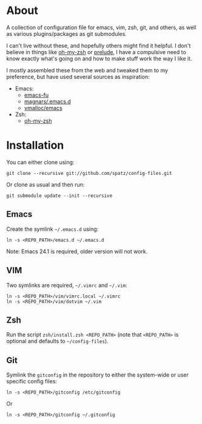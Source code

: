 # About #

A collection of configuration file for emacs, vim, zsh, git, and others, as well
as various plugins/packages as git submodules.

I can't live without these, and hopefully others might find it helpful. I don't
believe in things like [oh-my-zsh](https://github.com/robbyrussell/oh-my-zsh/)
or [prelude](http://batsov.com/prelude/), I have a compulsive need to know
exactly what's going on and how to make stuff work the way I like it.

I mostly assembled these from the web and tweaked them to my preference, but have used
several sources as inspiration:

* Emacs:
    * [emacs-fu](http://www.djcbsoftware.nl/dot-emacs.html)
    * [magnars/.emacs.d](https://github.com/magnars/.emacs.d)
    * [vmalloc/emacs](https://github.com/vmalloc/emacs)
* Zsh:
    * [oh-my-zsh](https://github.com/robbyrussell/oh-my-zsh/)

# Installation #

You can either clone using:

    git clone --recursive git://github.com/spatz/config-files.git

Or clone as usual and then run:

    git submodule update --init --recursive

## Emacs ##

Create the symlink `~/.emacs.d` using:

    ln -s <REPO_PATH>/emacs.d ~/.emacs.d

Note: Emacs 24.1 is required, older version will not work.

## VIM ##

Two symlinks are required, `~/.vimrc` and `~/.vim`:

    ln -s <REPO_PATH>/vim/vimrc.local ~/.vimrc
    ln -s <REPO_PATH>/vim/dotvim ~/.vim

## Zsh ##

Run the script `zsh/install.zsh <REPO_PATH>` (note that `<REPO_PATH>` is
optional and defaults to `~/config-files`).

## Git ##

Symlink the `gitconfig` in the repository to either the system-wide or user
specific config files:

    ln -s <REPO_PATH>/gitconfig /etc/gitconfig

Or

    ln -s <REPO_PATH>/gitconfig ~/.gitconfig
